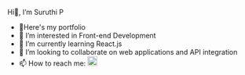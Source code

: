 Hi👋, I’m Suruthi P
- 🚀Here's my portfolio <a href="https://suruthi-portofolio.vercel.app/"></a>
- 👀 I’m interested in Front-end Development
- 🌱 I’m currently learning React.js
- 💞️ I’m looking to collaborate on web applications and API integration
- 📫 How to reach me: <a href="https://www.linkedin.com/in/suruthi-p-0215a6208" target="_blank">
    <img src="https://cdn-icons-png.flaticon.com/512/174/174857.png" alt="LinkedIn" style="width:20px;height:20px;">
  </a>
